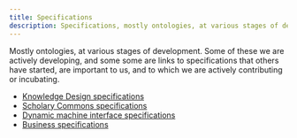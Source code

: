 ```yaml
---
title: Specifications
description: Specifications, mostly ontologies, at various stages of development.
---
```


Mostly ontologies, at various stages of development. Some of these we are
actively developing, and some some are links to specifications that others have
started, are important to us, and to which we are actively contributing or
incubating.

* [Knowledge Design specifications](knowledge-design/)
* [Scholary Commons specifications](scholarly-commons/)
* [Dynamic machine interface specifications](dmi/)
* [Business specifications](business/)
